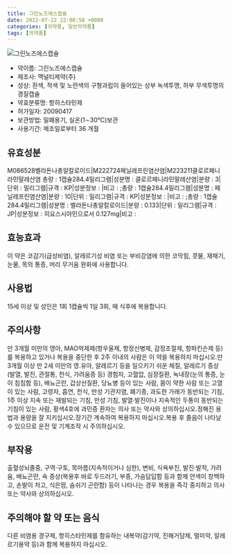 ```yaml
---
title: 그린노즈에스캡슐
date: 2022-07-22 22:08:58 +0800
categories: [의약품, 일반의약품]
tags: [의약품]
---
```

![그린노즈에스캡슐](https://nedrug.mfds.go.kr/pbp/cmn/itemImageDownload/147426416757400032)

- 약이름: 그린노즈에스캡슐
- 제조사: 맥널티제약(주)
- 성상: 흰색, 적색 및 노란색의 구형과립이 들어있는 상부 녹색투명, 하부 무색투명의 경질캡슐
- 약효분류명: 항히스타민제
- 허가일자: 20090417
- 보관방법: 밀폐용기, 실온(1∼30℃)보관
- 사용기간: 제조일로부터 36 개월
## 유효성분
M086528벨라돈나총알칼로이드|M222724페닐레프린염산염|M223211클로르페니라민말레산염
총량 : 1캡슐284.4밀리그램|성분명 : 클로르페니라민말레산염|분량 : 3|단위 : 밀리그램|규격 : KP|성분정보 : |비고 : ;총량 : 1캡슐284.4밀리그램|성분명 : 페닐레프린염산염|분량 : 10|단위 : 밀리그램|규격 : KP|성분정보 : |비고 : ;총량 : 1캡슐284.4밀리그램|성분명 : 벨라돈나총알칼로이드|분량 : 0.133|단위 : 밀리그램|규격 : JP|성분정보 : 히요스시아민으로서 0.127mg|비고 :
## 효능효과
이 약은 코감기(급성비염), 알레르기성 비염 또는 부비강염에 의한 코막힘, 콧물, 재채기, 눈물, 목의 통증, 머리 무거움 완화에 사용합니다.
## 사용법
15세 이상 및 성인은 1회 1캡슐씩 1일 3회, 매 식후에 복용합니다.
## 주의사항
만 3개월 미만의 영아, MAO억제제(항우울제, 항정신병제, 감정조절제, 항파킨슨제 등)를 복용하고 있거나 복용을 중단한 후 2주 이내의 사람은 이 약을 복용하지 마십시오.만 3개월 이상 만 2세 미만의 영․유아, 알레르기 등을 일으키기 쉬운 체질, 알레르기 증상(발열, 발진, 관절통, 천식, 가려움증 등) 경험자, 고혈압, 심장질환, 녹내장(눈의 통증, 눈이 침침함 등), 배뇨곤란, 갑상선질환, 당뇨병 등이 있는 사람, 몸이 약한 사람 또는 고열이 있는 사람, 고령자, 흡연, 천식, 만성 기관지염, 폐기종, 과도한 가래가 동반되는 기침, 1주 이상 지속 또는 재발되는 기침, 만성 기침, 발열·발진이나 지속적인 두통이 동반되는 기침이 있는 사람, 황색4호에 과민증 환자는 의사 또는 약사와 상의하십시오.정해진 용법과 용량을 잘 지키십시오.장기간 계속하여 복용하지 마십시오.복용 후 졸음이 나타날 수 있으므로 운전 및 기계조작 시 주의하십시오.
## 부작용
출혈성뇌졸중, 구역·구토, 목마름(지속적이거나 심한), 변비, 식욕부진, 발진·발적, 가려움, 배뇨곤란, 쇽 증상(복용후 바로 두드러기, 부종, 가슴답답함 등과 함께 안색이 창백하고, 손발이 차고, 식은땀, 숨쉬기 곤란함) 등이 나타나는 경우 복용을 즉각 중지하고 의사 또는 약사와 상의하십시오.
## 주의해야 할 약 또는 음식
다른 비염용 경구제, 항히스타민제를 함유하는 내복약(감기약, 진해거담제, 멀미약, 알레르기용약 등)과 함께 복용하지 마십시오.
